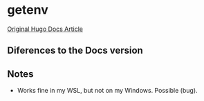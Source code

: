 # getenv

[Original Hugo Docs Article](https://gohugo.io/functions/getenv)

## Diferences to the Docs version

## Notes

* Works fine in my WSL, but not on my Windows. Possible (bug).